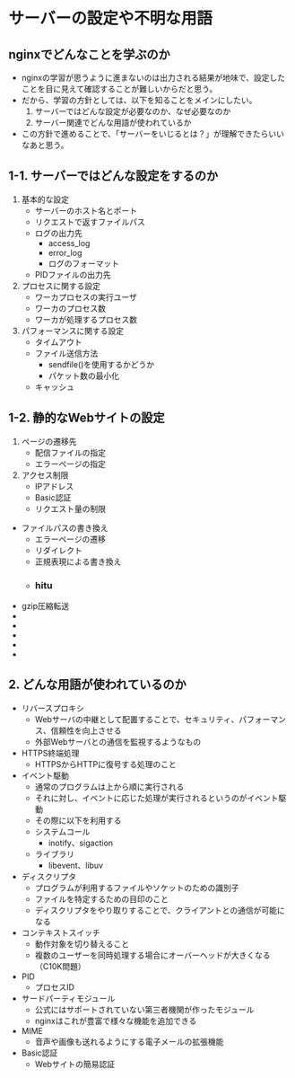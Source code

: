 # サーバーの設定や不明な用語

## nginxでどんなことを学ぶのか
* nginxの学習が思うように進まないのは出力される結果が地味で、設定したことを目に見えて確認することが難しいからだと思う。
* だから、学習の方針としては、以下を知ることをメインにしたい。
    1. サーバーではどんな設定が必要なのか、なぜ必要なのか
    2. サーバー関連でどんな用語が使われているか
* この方針で進めることで、「サーバーをいじるとは？」が理解できたらいいなあと思う。

## 1-1. サーバーではどんな設定をするのか
1. 基本的な設定
    * サーバーのホスト名とポート
    * リクエストで返すファイルパス
    * ログの出力先
        * access_log
        * error_log
        * ログのフォーマット
    * PIDファイルの出力先
2. プロセスに関する設定
    * ワーカプロセスの実行ユーザ
    * ワーカのプロセス数
    * ワーカが処理するプロセス数
3. パフォーマンスに関する設定
    * タイムアウト
    * ファイル送信方法
        * sendfile()を使用するかどうか
        * パケット数の最小化
    * キャッシュ
 
## 1-2. 静的なWebサイトの設定 
1. ページの遷移先
    * 配信ファイルの指定
    * エラーページの指定
2. アクセス制限
    * IPアドレス
    * Basic認証
    * リクエスト量の制限
* ファイルパスの書き換え
    * エラーページの遷移
    * リダイレクト
    * 正規表現による書き換え
    * ### hitu
* gzip圧縮転送
* 
* 
* 
* 
* 

## 2. どんな用語が使われているのか
* リバースプロキシ
    * Webサーバの中継として配置することで、セキュリティ、パフォーマンス、信頼性を向上させる
    * 外部Webサーバとの通信を監視するようなもの
* HTTPS終端処理
    * HTTPSからHTTPに復号する処理のこと
* イベント駆動
    * 通常のプログラムは上から順に実行される
    * それに対し、イベントに応じた処理が実行されるというのがイベント駆動
    * その際に以下を利用する
    * システムコール
        * inotify、sigaction
    * ライブラリ
        * libevent、libuv
* ディスクリプタ
    * プログラムが利用するファイルやソケットのための識別子
    * ファイルを特定するための目印のこと
    * ディスクリプタをやり取りすることで、クライアントとの通信が可能になる
* コンテキストスイッチ
    * 動作対象を切り替えること
    * 複数のユーザーを同時処理する場合にオーバーヘッドが大きくなる（C10K問題）
* PID
    * プロセスID
* サードパーティモジュール
    * 公式にはサポートされていない第三者機関が作ったモジュール
    * nginxはこれが豊富で様々な機能を追加できる
* MIME
    * 音声や画像も送れるようにする電子メールの拡張機能
* Basic認証
    * Webサイトの簡易認証